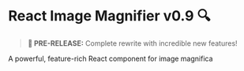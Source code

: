 # React Image Magnifier v0.9 🔍

> **🚀 PRE-RELEASE:** Complete rewrite with incredible new features!

A powerful, feature-rich React component for image magnifica